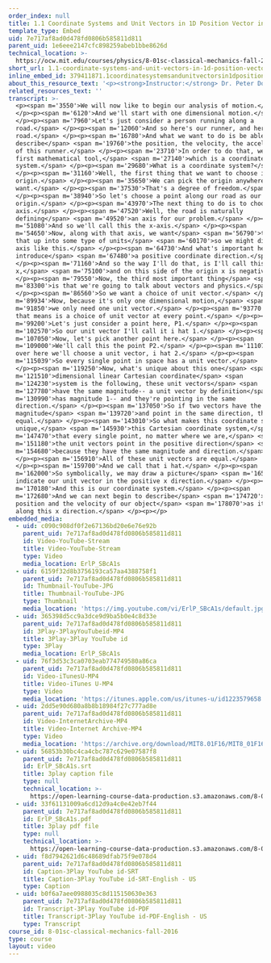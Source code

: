 ```yaml
---
order_index: null
title: 1.1 Coordinate Systems and Unit Vectors in 1D Position Vector in 1D
template_type: Embed
uid: 7e717af8ad0d478fd0806b585811d811
parent_uid: 1e6eee2147cfc898259abeb1bbe8626d
technical_location: >-
  https://ocw.mit.edu/courses/physics/8-01sc-classical-mechanics-fall-2016/week-1-kinematics/1.1-coordinate-systems-and-unit-vectors-in-1d-position-vector-in-1d/1.1-coordinate-systems-and-unit-vectors-in-1d-position-vector-in-1d
short_url: 1.1-coordinate-systems-and-unit-vectors-in-1d-position-vector-in-1d
inline_embed_id: 379411871.1coordinatesystemsandunitvectorsin1dpositionvectorin1d44628769
about_this_resource_text: '<p><strong>Instructor:</strong> Dr. Peter Dourmashkin</p>'
related_resources_text: ''
transcript: >-
  <p><span m='3550'>We will now like to begin our analysis of motion.</span>
  </p><p><span m='6120'>And we'll start with one dimensional motion.</span>
  </p><p><span m='7960'>Let's just consider a person running along a
  road.</span> </p><p><span m='12060'>And so here's our runner, and here's our
  road.</span> </p><p><span m='16780'>And what we want to do is be able to
  describe</span> <span m='19760'>the position, the velocity, the acceleration
  of this runner.</span> </p><p><span m='23710'>In order to do that, we need our
  first mathematical tool,</span> <span m='27140'>which is a coordinate
  system.</span> </p><p><span m='29680'>What is a coordinate system?</span>
  </p><p><span m='31160'>Well, the first thing that we want to choose is an
  origin.</span> </p><p><span m='35650'>We can pick the origin anywhere we
  want.</span> </p><p><span m='37530'>That's a degree of freedom.</span>
  </p><p><span m='38940'>So let's choose a point along our road as our
  origin.</span> </p><p><span m='43970'>The next thing to do is to choose an
  axis.</span> </p><p><span m='47520'>Well, the road is naturally
  defining</span> <span m='49520'>an axis for our problem.</span> </p><p><span
  m='51080'>And so we'll call this the x-axis.</span> </p><p><span
  m='54650'>Now, along with that axis, we want</span> <span m='56790'>to divide
  that up into some type of units</span> <span m='60170'>so we might divide our
  axis like this.</span> </p><p><span m='64730'>And what's important here is to
  introduce</span> <span m='67480'>a positive coordinate direction.</span>
  </p><p><span m='71160'>And so the way I'll do that, is I'll call this the plus
  x,</span> <span m='75100'>and on this side of the origin x is negative.</span>
  </p><p><span m='79550'>Now, the third most important thing</span> <span
  m='83300'>is that we're going to talk about vectors and physics.</span>
  </p><p><span m='86560'>So we want a choice of unit vector.</span> </p><p><span
  m='89934'>Now, because it's only one dimensional motion,</span> <span
  m='91850'>we only need one unit vector.</span> </p><p><span m='93770'>So what
  that means is a choice of unit vector at every point.</span> </p><p><span
  m='99200'>Let's just consider a point here, P1.</span> </p><p><span
  m='102570'>So our unit vector I'll call it i hat 1.</span> </p><p><span
  m='107050'>Now, let's pick another point here.</span> </p><p><span
  m='109000'>We'll call this the point P2.</span> </p><p><span m='111070'>And
  over here we'll choose a unit vector, i hat 2.</span> </p><p><span
  m='115039'>So every single point in space has a unit vector.</span>
  </p><p><span m='119250'>Now, what's unique about this one</span> <span
  m='121510'>dimensional linear Cartesian coordinate</span> <span
  m='124230'>system is the following, these unit vectors</span> <span
  m='127780'>have the same magnitude-- a unit vector by definition</span> <span
  m='130990'>has magnitude 1-- and they're pointing in the same
  direction.</span> </p><p><span m='137050'>So if two vectors have the same
  magnitude</span> <span m='139720'>and point in the same direction, they are
  equal.</span> </p><p><span m='143010'>So what makes this coordinate system
  unique,</span> <span m='145930'>this Cartesian coordinate system,</span> <span
  m='147470'>that every single point, no matter where we are,</span> <span
  m='151180'>the unit vectors point in the positive direction</span> <span
  m='154680'>because they have the same magnitude and direction.</span>
  </p><p><span m='156910'>All of these unit vectors are equal.</span>
  </p><p><span m='159700'>And we call that i hat.</span> </p><p><span
  m='162000'>So symbolically, we may draw a picture</span> <span m='165800'>and
  indicate our unit vector in the positive x direction.</span> </p><p><span
  m='170180'>And this is our coordinate system.</span> </p><p><span
  m='172680'>And we can next begin to describe</span> <span m='174720'>the
  position and the velocity of our object</span> <span m='178070'>as it's moving
  along this x direction.</span> </p><p></p>
embedded_media:
  - uid: c090c908df0f2e67136bd20e6e76e92b
    parent_uid: 7e717af8ad0d478fd0806b585811d811
    id: Video-YouTube-Stream
    title: Video-YouTube-Stream
    type: Video
    media_location: ErlP_SBcA1s
  - uid: 6159f32d8b3756193ca57aa4388758f1
    parent_uid: 7e717af8ad0d478fd0806b585811d811
    id: Thumbnail-YouTube-JPG
    title: Thumbnail-YouTube-JPG
    type: Thumbnail
    media_location: 'https://img.youtube.com/vi/ErlP_SBcA1s/default.jpg'
  - uid: 365398d5cc9a3dce9d9ba5b0e4c8d33e
    parent_uid: 7e717af8ad0d478fd0806b585811d811
    id: 3Play-3PlayYouTubeid-MP4
    title: 3Play-3Play YouTube id
    type: 3Play
    media_location: ErlP_SBcA1s
  - uid: 76f3d53c3ca0703eab774749580a86ca
    parent_uid: 7e717af8ad0d478fd0806b585811d811
    id: Video-iTunesU-MP4
    title: Video-iTunes U-MP4
    type: Video
    media_location: 'https://itunes.apple.com/us/itunes-u/id1223579658'
  - uid: 2dd5e90d680a8b8b18984f27c777ad8e
    parent_uid: 7e717af8ad0d478fd0806b585811d811
    id: Video-InternetArchive-MP4
    title: Video-Internet Archive-MP4
    type: Video
    media_location: 'https://archive.org/download/MIT8.01F16/MIT8_01F16_L01v01_360p.mp4'
  - uid: 56853b30bc4ca4cbc787c629e07587f8
    parent_uid: 7e717af8ad0d478fd0806b585811d811
    id: ErlP_SBcA1s.srt
    title: 3play caption file
    type: null
    technical_location: >-
      https://open-learning-course-data-production.s3.amazonaws.com/8-01sc-classical-mechanics-fall-2016/56853b30bc4ca4cbc787c629e07587f8_ErlP_SBcA1s.srt
  - uid: 33f61131009a6cd12d9a4c0e42eb7f44
    parent_uid: 7e717af8ad0d478fd0806b585811d811
    id: ErlP_SBcA1s.pdf
    title: 3play pdf file
    type: null
    technical_location: >-
      https://open-learning-course-data-production.s3.amazonaws.com/8-01sc-classical-mechanics-fall-2016/33f61131009a6cd12d9a4c0e42eb7f44_ErlP_SBcA1s.pdf
  - uid: f8d7942621d6c48689dfab75f9e078d4
    parent_uid: 7e717af8ad0d478fd0806b585811d811
    id: Caption-3Play YouTube id-SRT
    title: Caption-3Play YouTube id-SRT-English - US
    type: Caption
  - uid: b0f6a7aee0988035c8d115150630e363
    parent_uid: 7e717af8ad0d478fd0806b585811d811
    id: Transcript-3Play YouTube id-PDF
    title: Transcript-3Play YouTube id-PDF-English - US
    type: Transcript
course_id: 8-01sc-classical-mechanics-fall-2016
type: course
layout: video
---
```

